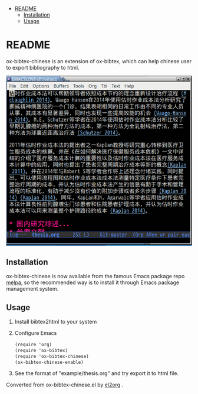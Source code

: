 - [README](#org2cd0480)
  - [Installation](#org8dd6004)
  - [Usage](#org12da0a0)


<a id="org2cd0480"></a>

# README

ox-bibtex-chinese is an extension of ox-bibtex, which can help chinese user to export bibliography to html.

![img](./snapshots/ox-bibtex-chinese.gif)


<a id="org8dd6004"></a>

## Installation

ox-bibtex-chinese is now available from the famous Emacs package repo [melpa](http://melpa.milkbox.net/), so the recommended way is to install it through Emacs package management system.


<a id="org12da0a0"></a>

## Usage

1.  Install bibtex2html to your system
2.  Configure Emacs

        (require 'org)
        (require 'ox-bibtex)
        (require 'ox-bibtex-chinese)
        (ox-bibtex-chinese-enable)
3.  See the format of "example/thesis.org" and try export it to html file.


Converted from ox-bibtex-chinese.el by [el2org](https://github.com/tumashu/el2org) .